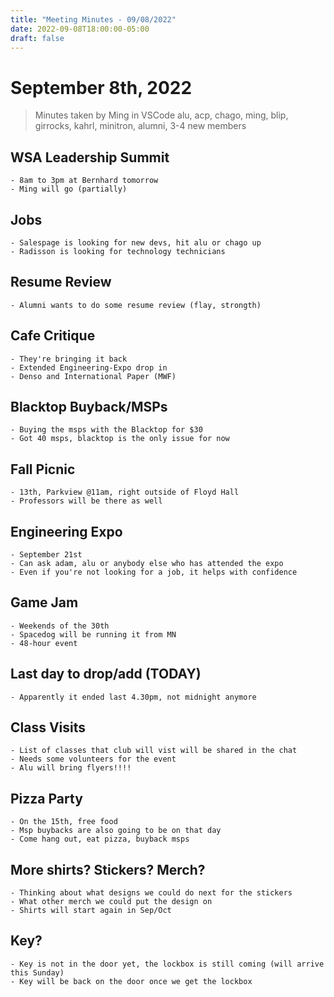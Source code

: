 ```yaml
---
title: "Meeting Minutes - 09/08/2022"
date: 2022-09-08T18:00:00-05:00
draft: false
---
```


# September 8th, 2022

> Minutes taken by Ming in VSCode
> alu, acp, chago, ming, blip, girrocks, kahrl, minitron, alumni, 3-4 new members

## WSA Leadership Summit

    - 8am to 3pm at Bernhard tomorrow
    - Ming will go (partially)

## Jobs

    - Salespage is looking for new devs, hit alu or chago up
    - Radisson is looking for technology technicians

## Resume Review

    - Alumni wants to do some resume review (flay, strongth)

## Cafe Critique

    - They're bringing it back
    - Extended Engineering-Expo drop in
    - Denso and International Paper (MWF)

## Blacktop Buyback/MSPs

    - Buying the msps with the Blacktop for $30
    - Got 40 msps, blacktop is the only issue for now

## Fall Picnic

    - 13th, Parkview @11am, right outside of Floyd Hall
    - Professors will be there as well

## Engineering Expo

    - September 21st
    - Can ask adam, alu or anybody else who has attended the expo
    - Even if you're not looking for a job, it helps with confidence

## Game Jam

    - Weekends of the 30th
    - Spacedog will be running it from MN
    - 48-hour event

## Last day to drop/add (TODAY)

    - Apparently it ended last 4.30pm, not midnight anymore

## Class Visits

    - List of classes that club will vist will be shared in the chat
    - Needs some volunteers for the event
    - Alu will bring flyers!!!!

## Pizza Party

    - On the 15th, free food
    - Msp buybacks are also going to be on that day
    - Come hang out, eat pizza, buyback msps

## More shirts? Stickers? Merch?

    - Thinking about what designs we could do next for the stickers
    - What other merch we could put the design on
    - Shirts will start again in Sep/Oct

## Key?

    - Key is not in the door yet, the lockbox is still coming (will arrive this Sunday)
    - Key will be back on the door once we get the lockbox
